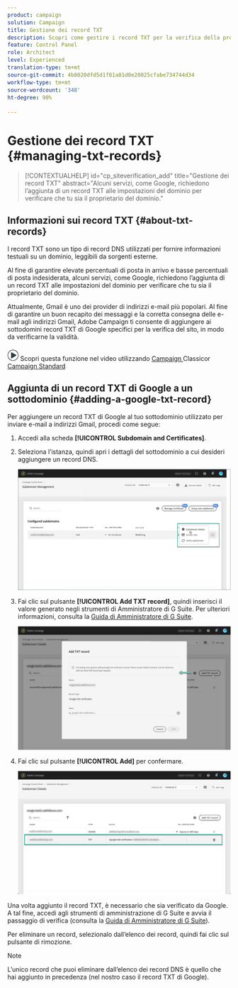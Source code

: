 ```yaml
---
product: campaign
solution: Campaign
title: Gestione dei record TXT
description: Scopri come gestire i record TXT per la verifica della proprietà del dominio.
feature: Control Panel
role: Architect
level: Experienced
translation-type: tm+mt
source-git-commit: 4b8020dfd5d1f81a81d0e20025cfabe734744d34
workflow-type: tm+mt
source-wordcount: '348'
ht-degree: 90%

---
```



# Gestione dei record TXT {#managing-txt-records}

>[!CONTEXTUALHELP]
>id="cp_siteverification_add"
>title="Gestione dei record TXT"
>abstract="Alcuni servizi, come Google, richiedono l’aggiunta di un record TXT alle impostazioni del dominio per verificare che tu sia il proprietario del dominio."

## Informazioni sui record TXT {#about-txt-records}

I record TXT sono un tipo di record DNS utilizzati per fornire informazioni testuali su un dominio, leggibili da sorgenti esterne.

Al fine di garantire elevate percentuali di posta in arrivo e basse percentuali di posta indesiderata, alcuni servizi, come Google, richiedono l’aggiunta di un record TXT alle impostazioni del dominio per verificare che tu sia il proprietario del dominio.

Attualmente, Gmail è uno dei provider di indirizzi e-mail più popolari. Al fine di garantire un buon recapito dei messaggi e la corretta consegna delle e-mail agli indirizzi Gmail, Adobe Campaign ti consente di aggiungere ai sottodomini record TXT di Google specifici per la verifica del sito, in modo da verificarne la validità.

![](assets/do-not-localize/how-to-video.png) Scopri questa funzione nel video utilizzando  [Campaign ](https://experienceleague.adobe.com/docs/campaign-classic-learn/control-panel/subdomains-and-certificates/google-txt-record-management.html?lang=en#subdomains-and-certificates) Classicor  [Campaign Standard](https://experienceleague.adobe.com/docs/campaign-standard-learn/control-panel/subdomains-and-certificates/google-txt-record-management.html?lang=en#subdomains-and-certificates)

## Aggiunta di un record TXT di Google a un sottodominio {#adding-a-google-txt-record}

Per aggiungere un record TXT di Google al tuo sottodominio utilizzato per inviare e-mail a indirizzi Gmail, procedi come segue:

1. Accedi alla scheda **[!UICONTROL Subdomain and Certificates]**.

1. Seleziona l’istanza, quindi apri i dettagli del sottodominio a cui desideri aggiungere un record DNS.

   ![](assets/txt_subdomaindetails.png)

1. Fai clic sul pulsante **[!UICONTROL Add TXT record]**, quindi inserisci il valore generato negli strumenti di Amministratore di G Suite. Per ulteriori informazioni, consulta la [Guida di Amministratore di G Suite](https://support.google.com/a/answer/183895?hl=it).

   ![](assets/txt_addtxt.png)

1. Fai clic sul pulsante **[!UICONTROL Add]** per confermare.

   ![](assets/txt_txtadded.png)

Una volta aggiunto il record TXT, è necessario che sia verificato da Google. A tal fine, accedi agli strumenti di amministrazione di G Suite e avvia il passaggio di verifica (consulta la [Guida di Amministratore di G Suite](https://support.google.com/a/answer/183895)).

Per eliminare un record, selezionalo dall’elenco dei record, quindi fai clic sul pulsante di rimozione.

>[!NOTE]
>
>L’unico record che puoi eliminare dall’elenco dei record DNS è quello che hai aggiunto in precedenza (nel nostro caso il record TXT di Google).
